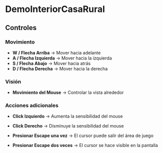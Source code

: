 # DemoInteriorCasaRural

## Controles

### Movimiento
- **W / Flecha Arriba** → Mover hacia adelante
- **A / Flecha Izquierda** → Mover hacia la izquierda
- **S / Flecha Abajo** → Mover hacia atrás
- **D / Flecha Derecha** → Mover hacia la derecha

### Visión
- **Movimiento del Mouse** → Controlar la vista alrededor

### Acciones adicionales
- **Click Izquierdo** → Aumenta la sensibilidad del mouse
  
- **Click Derecho** → Disminuye la sensibilidad del mouse

- **Presionar Escape una vez** → El cursor puede salir del área de juego  

- **Presionar Escape dos veces** → El cursor se hace visible en la pantalla  
